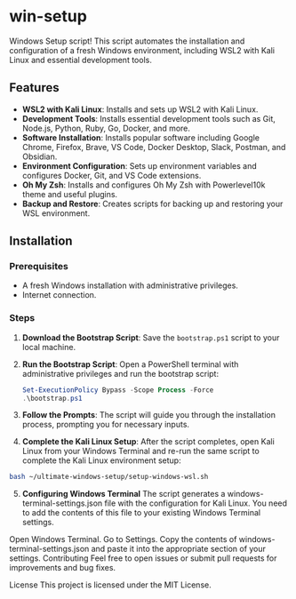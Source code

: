 # win-setup
Windows Setup script! This script automates the installation and configuration of a fresh Windows environment, including WSL2 with Kali Linux and essential development tools.

## Features

- **WSL2 with Kali Linux**: Installs and sets up WSL2 with Kali Linux.
- **Development Tools**: Installs essential development tools such as Git, Node.js, Python, Ruby, Go, Docker, and more.
- **Software Installation**: Installs popular software including Google Chrome, Firefox, Brave, VS Code, Docker Desktop, Slack, Postman, and Obsidian.
- **Environment Configuration**: Sets up environment variables and configures Docker, Git, and VS Code extensions.
- **Oh My Zsh**: Installs and configures Oh My Zsh with Powerlevel10k theme and useful plugins.
- **Backup and Restore**: Creates scripts for backing up and restoring your WSL environment.

## Installation

### Prerequisites

- A fresh Windows installation with administrative privileges.
- Internet connection.

### Steps

1. **Download the Bootstrap Script**:
   Save the `bootstrap.ps1` script to your local machine.

2. **Run the Bootstrap Script**:
   Open a PowerShell terminal with administrative privileges and run the bootstrap script:
   ```powershell
   Set-ExecutionPolicy Bypass -Scope Process -Force
   .\bootstrap.ps1
   ```

3. **Follow the Prompts**:
The script will guide you through the installation process, prompting you for necessary inputs.

4. **Complete the Kali Linux Setup**:
After the script completes, open Kali Linux from your Windows Terminal and re-run the same script to complete the Kali Linux environment setup:

```bash
bash ~/ultimate-windows-setup/setup-windows-wsl.sh
```

5. **Configuring Windows Terminal**
The script generates a windows-terminal-settings.json file with the configuration for Kali Linux. You need to add the contents of this file to your existing Windows Terminal settings.

Open Windows Terminal.
Go to Settings.
Copy the contents of windows-terminal-settings.json and paste it into the appropriate section of your settings.
Contributing
Feel free to open issues or submit pull requests for improvements and bug fixes.

License
This project is licensed under the MIT License.
